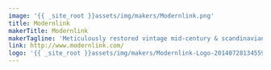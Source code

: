 ```yaml
---
image: '{{ _site_root }}assets/img/makers/Modernlink.png'
title: Modernlink
makerTitle: Modernlink
makerTagline: 'Meticulously restored vintage mid-century & scandinavian design'
link: http://www.modernlink.com/
logo: '{{ _site_root }}assets/img/makers/Modernlink-Logo-20140728134559.jpg'
---
```

